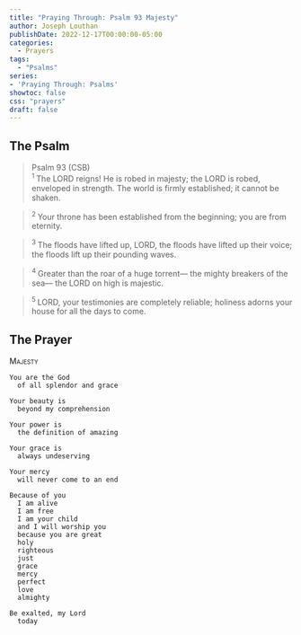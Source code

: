 ```yaml
---
title: "Praying Through: Psalm 93 Majesty"
author: Joseph Louthan
publishDate: 2022-12-17T00:00:00-05:00
categories:
  - Prayers
tags:
  - "Psalms"
series:
- 'Praying Through: Psalms'
showtoc: false
css: "prayers"
draft: false
---
```

## The Psalm

>Psalm 93 (CSB)  
><sup> 1  </sup>The LORD reigns! He is robed in majesty; the LORD is robed, enveloped in strength. The world is firmly established; it cannot be shaken. 

><sup> 2  </sup>Your throne has been established from the beginning; you are from eternity. 

><sup> 3  </sup>The floods have lifted up, LORD, the floods have lifted up their voice; the floods lift up their pounding waves. 

><sup> 4  </sup>Greater than the roar of a huge torrent— the mighty breakers of the sea— the LORD on high is majestic. 

><sup> 5  </sup>LORD, your testimonies are completely reliable; holiness adorns your house for all the days to come.

## The Prayer

<div style="font-variant: small-caps;">
Majesty
</div>

```text
You are the God
  of all splendor and grace

Your beauty is
  beyond my comprehension

Your power is
  the definition of amazing

Your grace is
  always undeserving

Your mercy
  will never come to an end

Because of you
  I am alive
  I am free
  I am your child
  and I will worship you
  because you are great
  holy
  righteous
  just
  grace
  mercy
  perfect
  love
  almighty

Be exalted, my Lord
  today
```

